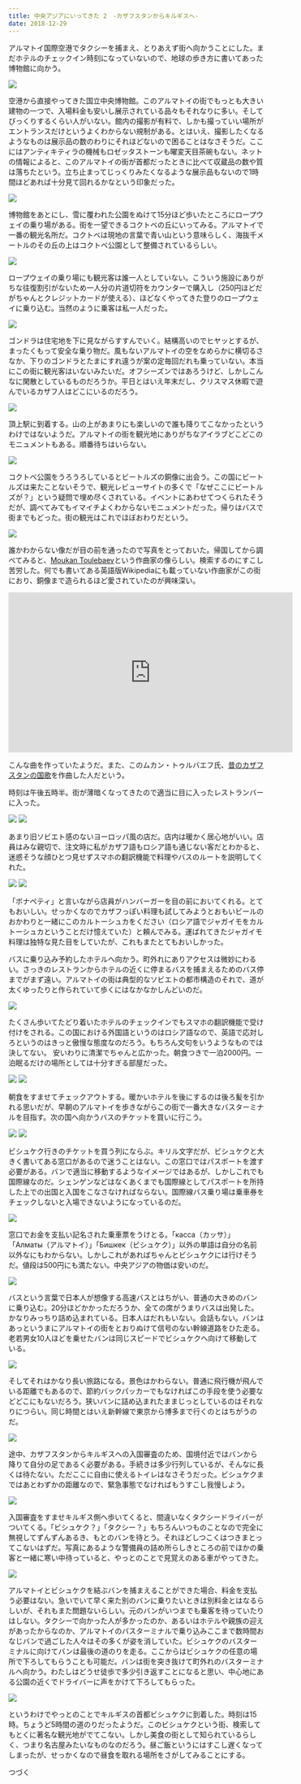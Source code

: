 ```yaml
---
title: 中央アジアにいってきた 2　-カザフスタンからキルギスへ-
date: 2018-12-29
---
```


アルマトイ国際空港でタクシーを捕まえ、とりあえず街へ向かうことにした。まだホテルのチェックイン時刻になっていないので、地球の歩き方に書いてあった博物館に向かう。

![](https://photos.smugmug.com/photos/i-SSNM9Gn/0/6f83cae5/X5/i-SSNM9Gn-X5.jpg)

空港から直接やってきた国立中央博物館。このアルマトイの街でもっとも大きい建物の一つで、入場料金も安いし展示されている品々もそれなりに多い。そしてびっくりするくらい人がいない。館内の撮影が有料で、しかも撮っていい場所がエントランスだけというよくわからない規制がある。とはいえ、撮影したくなるようなものは展示品の数のわりにそれほどないので困ることはなさそうだ。ここにはアンティキティラの機械もロゼッタストーンも曜変天目茶碗もない。ネットの情報によると、このアルマトイの街が首都だったときに比べて収蔵品の数や質は落ちたという。立ち止まってじっくりみたくなるような展示品もないので1時間ほどあれば十分見て回れるかなという印象だった。

![](https://photos.smugmug.com/photos/i-twhNn24/0/bf6ce87c/X5/i-twhNn24-X5.jpg)

博物館をあとにし、雪に覆われた公園をぬけて15分ほど歩いたところにロープウェイの乗り場がある。街を一望できるコクトベの丘にいってみる。アルマトイで一番の観光名所だ。コクトベは現地の言葉で青い山という意味らしく、海抜千メートルのその丘の上はコクトベ公園として整備されているらしい。

![](https://photos.smugmug.com/photos/i-QPhVTHT/0/2555cf47/X5/i-QPhVTHT-X5.jpg)

ロープウェイの乗り場にも観光客は誰一人としていない。こういう施設にありがちな往復割引がないため一人分の片道切符をカウンターで購入し（250円ほどだがちゃんとクレジットカードが使える）、ほどなくやってきた登りのロープウェイに乗り込む。当然のように乗客は私一人だった。

![](https://photos.smugmug.com/photos/i-Pw5VsSx/0/8030602b/X5/i-Pw5VsSx-X5.jpg)

ゴンドラは住宅地を下に見ながらすすんでいく。結構高いのでヒヤッとするが、まったくもって安全な乗り物だ。風もないアルマトイの空をなめらかに横切るさなか、下りのゴンドラとたまにすれ違うが案の定毎回だれも乗っていない。本当にこの街に観光客はいないみたいだ。オフシーズンではあろうけど、しかしこんなに閑散としているものだろうか。平日とはいえ年末だし、クリスマス休暇で遊んでいるカザフ人はどこにいるのだろう。

![](https://photos.smugmug.com/photos/i-pbBL96n/0/1ef92cc7/X5/i-pbBL96n-X5.jpg)

頂上駅に到着する。山の上があまりにも楽しいので誰も降りてこなかったというわけではないようだ。アルマトイの街を観光地にありがちなアイラブどこどこのモニュメントもある。順番待ちはいらない。

![](https://photos.smugmug.com/photos/i-hMk3rq2/0/f228e5e0/X5/i-hMk3rq2-X5.jpg)

コクトベ公園をうろうろしているとビートルズの銅像に出会う。この国にビートルズは来たことないそうで、観光レビューサイトの多くで「なぜここにビートルズが？」という疑問で埋め尽くされている。イベントにあわせてつくられたそうだが、調べてみてもイマイチよくわからないモニュメントだった。帰りはバスで街までもどった。街の観光はこれでほぼおわりだという。

![](https://photos.smugmug.com/photos/i-GRLv7zf/0/3eb8e737/X5/i-GRLv7zf-X5.jpg)

誰かわからない像だが目の前を通ったので写真をとっておいた。帰国してから調べてみると、[Moukan Toulebaev](https://kk.wikipedia.org/wiki/%D0%9C%D2%B1%D2%9B%D0%B0%D0%BD_%D0%A2%D3%A9%D0%BB%D0%B5%D0%B1%D0%B0%D0%B5%D0%B2)という作曲家の像らしい。検索するのにすこし苦労した。何でも書いてある英語版Wikipediaにも載っていない作曲家がこの街におり、銅像まで造られるほど愛されていたのが興味深い。

<iframe width="560" height="315" src="https://www.youtube.com/embed/eQhteJ23lIk" frameborder="0" allow="accelerometer; autoplay; encrypted-media; gyroscope; picture-in-picture" allowfullscreen></iframe>

こんな曲を作っていたようだ。また、このムカン・トゥルバエフ氏、[昔のカザフスタンの国歌](https://ja.wikipedia.org/wiki/%E3%82%AB%E3%82%B6%E3%83%95%E3%83%BB%E3%82%BD%E3%83%93%E3%82%A8%E3%83%88%E7%A4%BE%E4%BC%9A%E4%B8%BB%E7%BE%A9%E5%85%B1%E5%92%8C%E5%9B%BD%E3%81%AE%E5%9B%BD%E6%AD%8C)を作曲した人だという。

時刻は午後五時半。街が薄暗くなってきたので適当に目に入ったレストランバーに入った。

![](https://photos.smugmug.com/photos/i-8pncS93/0/a33f8bd4/X5/i-8pncS93-X5.jpg)
![](https://photos.smugmug.com/photos/i-hJ9LNSd/0/650e5c28/X5/i-hJ9LNSd-X5.jpg)

あまり旧ソビエト感のないヨーロッパ風の店だ。店内は暖かく居心地がいい。店員はみな親切で、注文時に私がカザフ語もロシア語も通じない客だとわかると、迷惑そうな顔ひとつ見せずスマホの翻訳機能で料理やバスのルートを説明してくれた。

![](https://photos.smugmug.com/photos/i-CV3XTvG/0/0a84788e/X5/i-CV3XTvG-X5.jpg)
![](https://photos.smugmug.com/photos/i-pNzJSXF/0/1e86fc35/X5/i-pNzJSXF-X5.jpg)

「ボナペティ」と言いながら店員がハンバーガーを目の前においてくれる。とてもおいしい。せっかくなのでカザフっぽい料理も試してみようとおもいビールのおかわりと一緒にこのカルトーシュカをください（ロシア語でジャガイモをカルトーシュカということだけ憶えていた）と頼んでみる。運ばれてきたジャガイモ料理は独特な見た目をしていたが、これもまたとてもおいしかった。

バスに乗り込み予約したホテルへ向かう。町外れにありアクセスは微妙にわるい。さっきのレストランからホテルの近くに停まるバスを捕まえるためのバス停までがまず遠い。アルマトイの街は典型的なソビエトの都市構造のそれで、道が太くゆったりと作られていて歩くにはなかなかしんどいのだ。

![](https://photos.smugmug.com/photos/i-dbNW6RF/0/fb2b428d/X5/i-dbNW6RF-X5.jpg)

たくさん歩いてたどり着いたホテルのチェックインでもスマホの翻訳機能で受け付けをされる。この国における外国語というのはロシア語なので、英語で応対しろというのはきっと傲慢な態度なのだろう。もちろん文句をいうようなものでは決してない。
安いわりに清潔でちゃんと広かった。朝食つきで一泊2000円。一泊眠るだけの場所としては十分すぎる部屋だった。

![](https://photos.smugmug.com/photos/i-CqzBFwK/0/7cc764e3/X5/i-CqzBFwK-X5.jpg)
![](https://photos.smugmug.com/photos/i-v3LFpWT/0/b96a6dd9/X5/i-v3LFpWT-X5.jpg)

朝食をすませてチェックアウトする。暖かいホテルを後にするのは後ろ髪を引かれる思いだが、早朝のアルマトイを歩きながらこの街で一番大きなバスターミナルを目指す。次の国へ向かうバスのチケットを買いに行こう。

![](https://photos.smugmug.com/photos/i-2BSMgnq/0/3089c9e0/X5/i-2BSMgnq-X5.jpg)
![](https://photos.smugmug.com/photos/i-Q884cRz/0/b99824d1/X5/i-Q884cRz-X5.jpg)

ビシュケク行きのチケットを買う列にならぶ。キリル文字だが、ビシュケクと大きく書いてある窓口があるので迷うことはない。この窓口ではパスポートを渡す必要がある。バンで適当に移動するようなイメージではあるが、しかしこれでも国際線なのだ。シェンゲンなどはなくあくまでも国際線としてパスポートを所持した上での出国と入国をこなさなければならない。国際線バス乗り場は乗車券をチェックしないと入場できないようになっているのだ。

![](https://photos.smugmug.com/photos/i-7xhkkTz/0/d02ee72b/X5/i-7xhkkTz-X5.jpg)

窓口でお金を支払い記名された乗車票をうけとる。「касса（カッサ）」「Алматы（アルマトイ）」「Бишкек（ビシュケク）」以外の単語は自分の名前以外なにもわからない。しかしこれがあればちゃんとビシュケクには行けそうだ。値段は500円にも満たない。中央アジアの物価は安いのだ。

![](https://photos.smugmug.com/photos/i-65MQpTc/0/43592fd5/X5/i-65MQpTc-X5.jpg)

バスという言葉で日本人が想像する高速バスとはちがい、普通の大きめのバンに乗り込む。20分ほどかかっただろうか、全ての席がうまりバスは出発した。かなりみっちり詰め込まれている。日本人はだれもいない。会話もない。バンはあっというまにアルマトイの街をとおりぬけて信号のない幹線道路をひた走る。老若男女10人ほどを乗せたバンは同じスピードでビシュケクへ向けて移動している。

![](https://photos.smugmug.com/photos/i-KvppZDD/0/db3606e0/X5/i-KvppZDD-X5.jpg)

そしてそれはかなり長い旅路になる。景色はかわらない。普通に飛行機が飛んでいる距離でもあるので、節約バックパッカーでもなければこの手段を使う必要などどこにもないだろう。狭いバンに詰め込まれたままじっとしているのはそれなりにつらい。同じ時間とはいえ新幹線で東京から博多まで行くのとはちがうのだ。

![](https://photos.smugmug.com/photos/i-j4hSg87/0/2227245b/X5/i-j4hSg87-X5.jpg)

途中、カザフスタンからキルギスへの入国審査のため、国境付近ではバンから降りて自分の足であるく必要がある。手続きは多少行列しているが、そんなに長くは待たない。ただここに自由に使えるトイレはなさそうだった。ビシュケクまではあとわずかの距離なので、緊急事態でなければもうすこし我慢しよう。

![](https://photos.smugmug.com/photos/i-kLM52Lv/0/5078354e/X5/i-kLM52Lv-X5.jpg)

入国審査をすませキルギス側へ歩いてくると、間違いなくタクシードライバーがついてくる。「ビシュケク？」「タクシー？」もちろんいつものことなので完全に無視してずんずんあるき、もとのバンを待とう。それほどしつこくはつきまとってこないはずだ。写真にあるような警備員の詰め所らしきところの前でほかの乗客と一緒に寒い中待っていると、やっとのことで見覚えのある車がやってきた。

![](https://photos.smugmug.com/photos/i-RC7fbZQ/0/2d8b02e7/X5/i-RC7fbZQ-X5.jpg)

アルマトイとビシュケクを結ぶバンを捕まえることができた場合、料金を支払う必要はない。急いでいて早く来た別のバンに乗りたいときは別料金とはなるらしいが、それもまた問題ないらしい。元のバンがいつまでも乗客を待っていたりはしない。タクシーで向かった人が多かったのか、あるいはホテルや親族の迎えがあったからなのか、アルマトイのバスターミナルで乗り込みここまで数時間おなじバンで過ごした人々はその多くが姿を消していた。ビシュケクのバスターミナルに向けてバンは最後の道のりを走る。ここからはビシュケクの任意の場所で下ろしてもらうことも可能だ。バンは街を突き抜けて町外れのバスターミナルへ向かう。わたしはどうせ徒歩で多少引き返すことになると思い、中心地にある公園の近くでドライバーに声をかけて下ろしてもらった。

![](https://photos.smugmug.com/photos/i-DW5zqCZ/0/c9737194/X5/i-DW5zqCZ-X5.jpg)

というわけでやっとのことでキルギスの首都ビシュケクに到着した。時刻は15時。ちょうど5時間の道のりだったようだ。このビシュケクという街、検索してもとくに著名な観光地がでてこない。しかし美食の街として知られているらしく、つまり名古屋みたいなものなのだろう。昼ご飯というにはすこし遅くなってしまったが、せっかくなので昼食を取れる場所をさがしてみることにする。


つづく